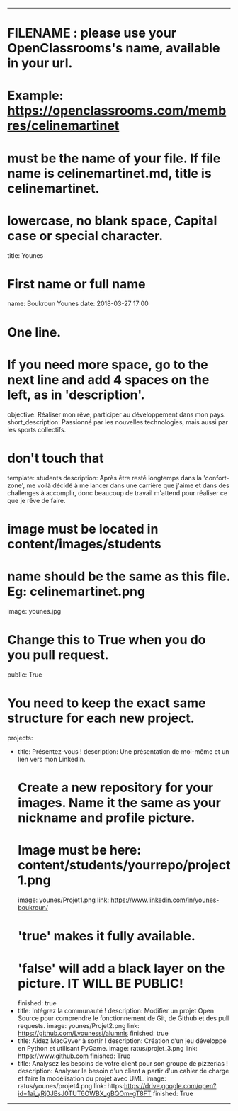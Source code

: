 ---

# FILENAME : please use your OpenClassrooms's name, available in your url.
# Example: https://openclassrooms.com/membres/celinemartinet
# must be the name of your file. If file name is celinemartinet.md, title is celinemartinet.
# lowercase, no blank space, Capital case or special character.
title: Younes

# First name or full name
name: Boukroun Younes
date: 2018-03-27 17:00

# One line.
# If you need more space, go to the next line and add 4 spaces on the left, as in 'description'.
objective: Réaliser mon rêve, participer au développement dans mon pays.
short_description: Passionné par les nouvelles technologies, mais aussi par les sports collectifs.

# don't touch that
template: students
description: 
    Après être resté longtemps dans la 'confort-zone', me voilà décidé à me lancer dans une carrière
    que j'aime et dans des challenges à accomplir, donc beaucoup de travail m'attend pour réaliser ce que je rêve de faire. 

# image must be located in content/images/students
# name should be the same as this file. Eg: celinemartinet.png
image: younes.jpg

# Change this to True when you do you pull request.
public: True

# You need to keep the exact same structure for each new project.
projects:
  - title: Présentez-vous !
    description: Une présentation de moi-même et un lien vers mon LinkedIn.
    # Create a new repository for your images. Name it the same as your nickname and profile picture.
    # Image must be here: content/students/yourrepo/project1.png
    image: younes/Projet1.png
    link: https://www.linkedin.com/in/younes-boukroun/
    # 'true' makes it fully available.
    # 'false' will add a black layer on the picture. IT WILL BE PUBLIC!
    finished: true
  - title: Intégrez la communauté !
    description: Modifier un projet Open Source pour comprendre le fonctionnement de Git, de Github et des pull requests. 
    image: younes/Projet2.png
    link: https://github.com/Lyounessi/alumnis
    finished: true
  - title: Aidez MacGyver à sortir !
    description: Création d’un jeu développé en Python et utilisant PyGame.
    image: ratus/projet_3.png
    link: https://www.github.com
    finished: True
  - title: Analysez les besoins de votre client pour son groupe de pizzerias !
    description: Analyser le besoin d'un client a partir d'un cahier de charge et faire la modélisation du projet avec UML.
    image: ratus/younes/projet4.png
    link: https:https://drive.google.com/open?id=1ai_yRj0JBsJ0TUT6OWBX_gBQOm-gT8FT
    finished: True

---